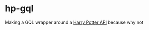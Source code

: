 # hp-gql
Making a GQL wrapper around a [Harry Potter API](https://github.com/KostaSav/hp-api) because why not 
